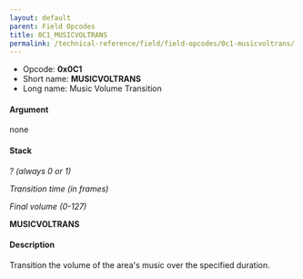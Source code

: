 ```yaml
---
layout: default
parent: Field Opcodes
title: 0C1_MUSICVOLTRANS
permalink: /technical-reference/field/field-opcodes/0c1-musicvoltrans/
---
```


-   Opcode: **0x0C1**
-   Short name: **MUSICVOLTRANS**
-   Long name: Music Volume Transition

#### Argument

none

#### Stack

  
*? (always 0 or 1)*

*Transition time (in frames)*

*Final volume (0-127)*

**MUSICVOLTRANS**

#### Description

Transition the volume of the area's music over the specified duration.
